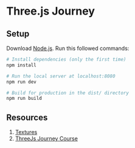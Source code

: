 # Three.js Journey

## Setup

Download [Node.js](https://nodejs.org/en/download/).
Run this followed commands:

```bash
# Install dependencies (only the first time)
npm install

# Run the local server at localhost:8080
npm run dev

# Build for production in the dist/ directory
npm run build
```

## Resources

1. [Textures](https://www.solarsystemscope.com/textures/)
2. [ThreeJs Journey Course](https://threejs-journey.com/lessons/7#instantiating)

